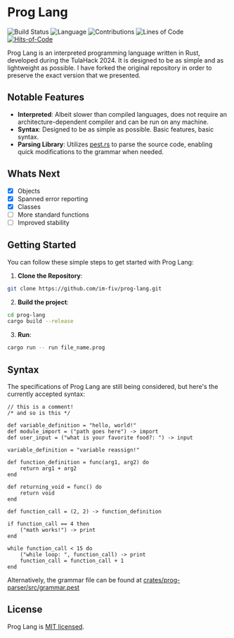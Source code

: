 # Prog Lang
![Build Status](https://github.com/im-fiv/prog-lang/actions/workflows/build.yml/badge.svg)
![Language](https://img.shields.io/badge/Language-Rust-orange)
![Contributions](https://img.shields.io/badge/Contributions-Open-brightgreen)
![Lines of Code](../image-data/badge.svg)
[![Hits-of-Code](https://hitsofcode.com/github/im-fiv/prog-lang?branch=main)](https://hitsofcode.com/github/im-fiv/prog-lang/view?branch=main)

Prog Lang is an interpreted programming language written in Rust, developed during the TulaHack 2024. It is designed to be as simple and as lightweight as possible. I have forked the original repository in order to preserve the exact version that we presented.

## Notable Features

- **Interpreted**: Albeit slower than compiled languages, does not require an architecture-dependent compiler and can be run on any machine.
- **Syntax**: Designed to be as simple as possible. Basic features, basic syntax.
- **Parsing Library**: Utilizes [pest.rs](https://pest.rs/) to parse the source code, enabling quick modifications to the grammar when needed.

## Whats Next

- [x] Objects
- [x] Spanned error reporting
- [x] Classes
- [ ] More standard functions
- [ ] Improved stability
  
## Getting Started

You can follow these simple steps to get started with Prog Lang:


1. **Clone the Repository**:

```bash
git clone https://github.com/im-fiv/prog-lang.git
```

2. **Build the project**:

```bash
cd prog-lang
cargo build --release
```

3. **Run**:

```bash
cargo run -- run file_name.prog
```

## Syntax

The specifications of Prog Lang are still being considered, but here's the currently accepted syntax:

```proglang
// this is a comment!
/* and so is this */

def variable_definition = "hello, world!"
def module_import = ("path goes here") -> import
def user_input = ("what is your favorite food?: ") -> input

variable_definition = "variable reassign!"

def function_definition = func(arg1, arg2) do
	return arg1 + arg2
end

def returning_void = func() do
	return void
end

def function_call = (2, 2) -> function_definition

if function_call == 4 then
	("math works!") -> print
end

while function_call < 15 do
	("while loop: ", function_call) -> print
	function_call = function_call + 1
end
```

Alternatively, the grammar file can be found at [crates/prog-parser/src/grammar.pest](../main/crates/prog-parser/src/grammar.pest)

## License
Prog Lang is [MIT licensed](https://en.wikipedia.org/wiki/MIT_License).